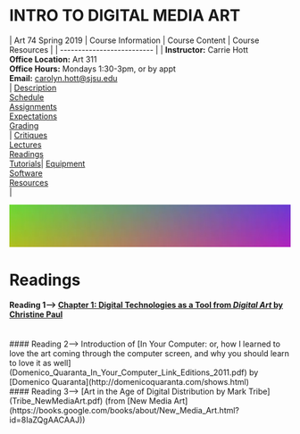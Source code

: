 # **INTRO TO DIGITAL MEDIA ART**

|  Art 74 Spring 2019  | Course Information  | Course Content | Course Resources |
| -------------------------- |
| **Instructor:** Carrie Hott <br> **Office Location:** Art 311 <br> **Office Hours:** Mondays 1:30-3pm, or by appt <br> **Email:** carolyn.hott@sjsu.edu <br> | [Description](https://carriehott.github.io/SJSU-Art74-Sp2019/#course-description) <br>  [Schedule](https://carriehott.github.io/SJSU-Art74-Sp2019/schedule) <br> [Assignments](https://carriehott.github.io/SJSU-Art74-Sp2019/assignments)<br>  [Expectations](https://carriehott.github.io/SJSU-Art74-Sp2019/#course-expectations) <br>[Grading](https://carriehott.github.io/SJSU-Art74-Sp2019/grading)<br>| [Critiques](https://carriehott.github.io/SJSU-Art74-Sp2019/critiques)<br> [Lectures](https://carriehott.github.io/SJSU-Art74-Sp2019/lectures)<br> [Readings](https://carriehott.github.io/SJSU-Art74-Sp2019/readings) <br> [Tutorials](https://carriehott.github.io/SJSU-Art74-Sp2019/tutorials)| [Equipment](https://carriehott.github.io/SJSU-Art74-Sp2019/setup)<br> [Software](https://carriehott.github.io/SJSU-Art74-Sp2019/programs) <br> [Resources](https://carriehott.github.io/SJSU-Art74-Sp2019/resources) <br>|

![DIGITAL MEDIA ART](gradient_2.jpg)

# Readings

#### Reading 1--> [Chapter 1: Digital Technologies as a Tool from _Digital Art_ by Christine Paul](DigitalArt_ChristinePaul_Ch1.pdf)
<br>
#### Reading 2--> Introduction of [In Your Computer: or, how I learned to love the art coming through the computer screen, and why you should learn to love it as well](Domenico_Quaranta_In_Your_Computer_Link_Editions_2011.pdf) by [Domenico Quaranta](http://domenicoquaranta.com/shows.html)
<br>
#### Reading 3--> [Art in the Age of Digital Distribution by Mark Tribe](Tribe_NewMediaArt.pdf) (from [New Media Art](https://books.google.com/books/about/New_Media_Art.html?id=8IaZQgAACAAJ))
